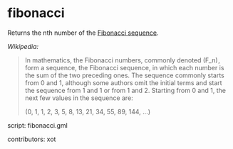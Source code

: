 fibonacci
=========

Returns the nth number of the [Fibonacci sequence].

_Wikipedia:_
> In mathematics, the Fibonacci numbers, commonly denoted \(F_n\) ,
> form a sequence, the Fibonacci sequence, in which each number
> is the sum of the two preceding ones. The sequence commonly
> starts from 0 and 1, although some authors omit the initial
> terms and start the sequence from 1 and 1 or from 1 and 2.
> Starting from 0 and 1, the next few values in the sequence are:
>
> \(0, 1, 1, 2, 3, 5, 8, 13, 21, 34, 55, 89, 144, ...\)

[Fibonacci sequence]: http://en.wikipedia.org/wiki/Fibonacci_number

script: fibonacci.gml

contributors: xot
